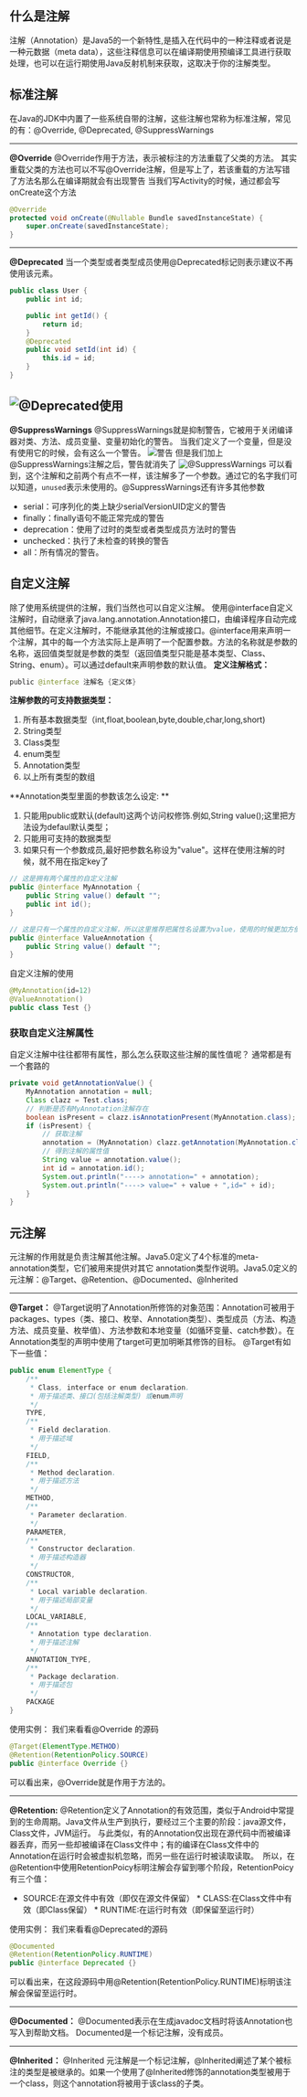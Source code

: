 ## 什么是注解
注解（Annotation）是Java5的一个新特性,是插入在代码中的一种注释或者说是一种元数据（meta data），这些注释信息可以在编译期使用预编译工具进行获取处理，也可以在运行期使用Java反射机制来获取，这取决于你的注解类型。

## 标准注解
在Java的JDK中内置了一些系统自带的注解，这些注解也常称为标准注解，常见的有：@Override, @Deprecated, @SuppressWarnings

----

**@Override**
@Override作用于方法，表示被标注的方法重载了父类的方法。
其实重载父类的方法也可以不写@Override注解，但是写上了，若该重载的方法写错了方法名那么在编译期就会有出现警告
当我们写Activity的时候，通过都会写onCreate这个方法
```Java
@Override
protected void onCreate(@Nullable Bundle savedInstanceState) {
    super.onCreate(savedInstanceState);
}
```
----
**@Deprecated**
当一个类型或者类型成员使用@Deprecated标记则表示建议不再使用该元素。
```Java
public class User {
    public int id;

    public int getId() {
        return id;
    }
    @Deprecated
    public void setId(int id) {
        this.id = id;
    }
}
```
![@Deprecated使用](http://p1.bpimg.com/567571/80f2ab63de679c38.png)
----
**@SuppressWarnings**
@SuppressWarnings就是抑制警告，它被用于关闭编译器对类、方法、成员变量、变量初始化的警告。
当我们定义了一个变量，但是没有使用它的时候，会有这么一个警告。
![警告](http://upload-images.jianshu.io/upload_images/293077-318659bbad9ba162.png?imageMogr2/auto-orient/strip%7CimageView2/2/w/1240)
但是我们加上@SuppressWarnings注解之后，警告就消失了
![@SuppressWarnings](http://upload-images.jianshu.io/upload_images/293077-6c567632273f31a6.png?imageMogr2/auto-orient/strip%7CimageView2/2/w/1240)
可以看到，这个注解和之前两个有点不一样，该注解多了一个参数。通过它的名字我们可以知道，`unused`表示未使用的。@SuppressWarnings还有许多其他参数

* serial：可序列化的类上缺少serialVersionUID定义的警告 
* finally：finally语句不能正常完成的警告 
* deprecation：使用了过时的类型或者类型成员方法时的警告 
* unchecked：执行了未检查的转换的警告 
* all：所有情况的警告。

## 自定义注解
除了使用系统提供的注解，我们当然也可以自定义注解。
使用@interface自定义注解时，自动继承了java.lang.annotation.Annotation接口，由编译程序自动完成其他细节。在定义注解时，不能继承其他的注解或接口。@interface用来声明一个注解，其中的每一个方法实际上是声明了一个配置参数。方法的名称就是参数的名称，返回值类型就是参数的类型（返回值类型只能是基本类型、Class、String、enum）。可以通过default来声明参数的默认值。
**定义注解格式：**　　
```java
public @interface 注解名 {定义体}
```
**注解参数的可支持数据类型：**

1. 所有基本数据类型（int,float,boolean,byte,double,char,long,short)　　　　
2. String类型　　　　
3. Class类型　　　　
4. enum类型　　　　
5. Annotation类型　　　　
6. 以上所有类型的数组

**Annotation类型里面的参数该怎么设定: **
1. 只能用public或默认(default)这两个访问权修饰.例如,String value();这里把方法设为defaul默认类型；　 
2. 只能用可支持的数据类型
3. 如果只有一个参数成员,最好把参数名称设为"value"。这样在使用注解的时候，就不用在指定key了

```java
// 这是拥有两个属性的自定义注解
public @interface MyAnnotation {    
    public String value() default "";    
    public int id();
}
```
```java
// 这是只有一个属性的自定义注解，所以这里推荐把属性名设置为value，使用的时候更加方便
public @interface ValueAnnotation {
    public String value() default "";    
}
```
自定义注解的使用
```java
@MyAnnotation(id=12)
@ValueAnnotation()
public class Test {}
```
### 获取自定义注解属性
自定义注解中往往都带有属性，那么怎么获取这些注解的属性值呢？
通常都是有一个套路的
```java
private void getAnnotationValue() {
    MyAnnotation annotation = null;
    Class clazz = Test.class;
    // 判断是否有MyAnnotation注解存在
    boolean isPresent = clazz.isAnnotationPresent(MyAnnotation.class);
    if (isPresent) {
        // 获取注解
        annotation = (MyAnnotation) clazz.getAnnotation(MyAnnotation.class);
        // 得到注解的属性值
        String value = annotation.value();
        int id = annotation.id();
        System.out.println("----> annotation=" + annotation);
        System.out.println("----> value=" + value + ",id=" + id);
    }
}
```

## 元注解
元注解的作用就是负责注解其他注解。Java5.0定义了4个标准的meta-annotation类型，它们被用来提供对其它 annotation类型作说明。Java5.0定义的元注解：@Target、@Retention、@Documented、@Inherited

-----
**@Target：**
@Target说明了Annotation所修饰的对象范围：Annotation可被用于 packages、types（类、接口、枚举、Annotation类型）、类型成员（方法、构造方法、成员变量、枚举值）、方法参数和本地变量（如循环变量、catch参数）。在Annotation类型的声明中使用了target可更加明晰其修饰的目标。
@Target有如下一些值：
```java
public enum ElementType {
    /**
     * Class, interface or enum declaration.
     * 用于描述类、接口(包括注解类型) 或enum声明
     */
    TYPE,
    /**
     * Field declaration.
     * 用于描述域
     */
    FIELD,
    /**
     * Method declaration.
     * 用于描述方法
     */
    METHOD,
    /**
     * Parameter declaration.
     */
    PARAMETER,
    /**
     * Constructor declaration.
     * 用于描述构造器
     */
    CONSTRUCTOR,
    /**
     * Local variable declaration.
     * 用于描述局部变量
     */
    LOCAL_VARIABLE,
    /**
     * Annotation type declaration.
     * 用于描述注解
     */
    ANNOTATION_TYPE,
    /**
     * Package declaration.
     * 用于描述包
     */
    PACKAGE
}
```
使用实例： 我们来看看@Override 的源码
```java
@Target(ElementType.METHOD)
@Retention(RetentionPolicy.SOURCE)
public @interface Override {}
```
可以看出来，@Override就是作用于方法的。

-----
**@Retention:**
@Retention定义了Annotation的有效范围，类似于Android中常提到的生命周期。Java文件从生产到执行，要经过三个主要的阶段：java源文件，Class文件，JVM运行。
与此类似，有的Annotation仅出现在源代码中而被编译器丢弃，而另一些却被编译在Class文件中；有的编译在Class文件中的Annotation在运行时会被虚拟机忽略，而另一些在运行时被读取读取。
 所以，在@Retention中使用RetentionPoicy标明注解会存留到哪个阶段，RetentionPoicy有三个值： 
* SOURCE:在源文件中有效（即仅在源文件保留）
* CLASS:在Class文件中有效（即Class保留）
* RUNTIME:在运行时有效（即保留至运行时）

使用实例： 我们来看看@Deprecated的源码
```java
@Documented
@Retention(RetentionPolicy.RUNTIME)
public @interface Deprecated {}
```
可以看出来，在这段源码中用@Retention(RetentionPolicy.RUNTIME)标明该注解会保留至运行时。

----
**@Documented：**
@Documented表示在生成javadoc文档时将该Annotation也写入到帮助文档。 Documented是一个标记注解，没有成员。

----
**@Inherited：**
@Inherited 元注解是一个标记注解，@Inherited阐述了某个被标注的类型是被继承的。如果一个使用了@Inherited修饰的annotation类型被用于一个class，则这个annotation将被用于该class的子类。
